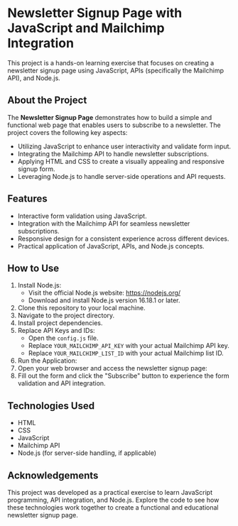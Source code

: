 # Newsletter Signup Page with JavaScript and Mailchimp Integration

This project is a hands-on learning exercise that focuses on creating a newsletter signup page using JavaScript, APIs (specifically the Mailchimp API), and Node.js.

## About the Project

The **Newsletter Signup Page** demonstrates how to build a simple and functional web page that enables users to subscribe to a newsletter. The project covers the following key aspects:

- Utilizing JavaScript to enhance user interactivity and validate form input.
- Integrating the Mailchimp API to handle newsletter subscriptions.
- Applying HTML and CSS to create a visually appealing and responsive signup form.
- Leveraging Node.js to handle server-side operations and API requests.

## Features

- Interactive form validation using JavaScript.
- Integration with the Mailchimp API for seamless newsletter subscriptions.
- Responsive design for a consistent experience across different devices.
- Practical application of JavaScript, APIs, and Node.js concepts.

## How to Use

1. Install Node.js:
   - Visit the official Node.js website: https://nodejs.org/
   - Download and install Node.js version 16.18.1 or later.
2. Clone this repository to your local machine.
3. Navigate to the project directory.
4. Install project dependencies.
5. Replace API Keys and IDs:
   - Open the `config.js` file.
   - Replace `YOUR_MAILCHIMP_API_KEY` with your actual Mailchimp API key.
   - Replace `YOUR_MAILCHIMP_LIST_ID` with your actual Mailchimp list ID.
6. Run the Application:
7. Open your web browser and access the newsletter signup page:
8. Fill out the form and click the "Subscribe" button to experience the form validation and API integration.


## Technologies Used

- HTML
- CSS
- JavaScript
- Mailchimp API
- Node.js (for server-side handling, if applicable)

## Acknowledgements

This project was developed as a practical exercise to learn JavaScript programming, API integration, and Node.js. Explore the code to see how these technologies work together to create a functional and educational newsletter signup page.
